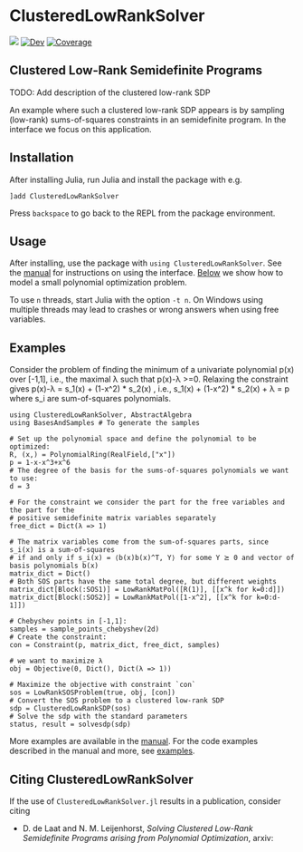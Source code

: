 # ClusteredLowRankSolver

[![](https://img.shields.io/badge/docs-stable-blue.svg)](https://nanleij.github.io/ClusteredLowRankSolver.jl/stable)
[![Dev](https://img.shields.io/badge/docs-dev-blue.svg)](https://nanleij.github.io/ClusteredLowRankSolver.jl/dev)
[![Coverage](https://codecov.io/gh/nanleij/ClusteredLowRankSolver.jl/branch/main/graph/badge.svg)](https://codecov.io/gh/nanleij/ClusteredLowRankSolver.jl)

## Clustered Low-Rank Semidefinite Programs
TODO: Add description of the clustered low-rank SDP

An example where such a clustered low-rank SDP appears is by sampling (low-rank) sums-of-squares constraints in an semidefinite program. In the interface we focus on this application.


## Installation
After installing Julia, run Julia and install the package with e.g.
```
]add ClusteredLowRankSolver
```
Press `backspace` to go back to the REPL from the package environment.

## Usage
After installing, use the package with `using ClusteredLowRankSolver`. See the [manual]() for instructions on using the interface. [Below](#Examples) we show how to model a small polynomial optimization problem. 

To use `n` threads, start Julia with the option `-t n`.
On Windows using multiple threads may lead to crashes or wrong answers when using free variables.

## Examples
Consider the problem of finding the minimum of a univariate polynomial p(x) over [-1,1], i.e., the maximal λ such that p(x)-λ >=0. Relaxing the constraint gives p(x)-λ = s_1(x) + (1-x^2) * s_2(x) , i.e., s_1(x) + (1-x^2) * s_2(x) + λ = p where s_i are sum-of-squares polynomials.

```
using ClusteredLowRankSolver, AbstractAlgebra
using BasesAndSamples # To generate the samples

# Set up the polynomial space and define the polynomial to be optimized:
R, (x,) = PolynomialRing(RealField,["x"])
p = 1-x-x^3+x^6
# The degree of the basis for the sums-of-squares polynomials we want to use:
d = 3

# For the constraint we consider the part for the free variables and the part for the
# positive semidefinite matrix variables separately
free_dict = Dict(λ => 1)  

# The matrix variables come from the sum-of-squares parts, since s_i(x) is a sum-of-squares
# if and only if s_i(x) = ⟨b(x)b(x)^T, Y⟩ for some Y ⪰ 0 and vector of basis polynomials b(x)
matrix_dict = Dict()
# Both SOS parts have the same total degree, but different weights
matrix_dict[Block(:SOS1)] = LowRankMatPol([R(1)], [[x^k for k=0:d]])
matrix_dict[Block(:SOS2)] = LowRankMatPol([1-x^2], [[x^k for k=0:d-1]])

# Chebyshev points in [-1,1]:
samples = sample_points_chebyshev(2d)
# Create the constraint:
con = Constraint(p, matrix_dict, free_dict, samples)

# we want to maximize λ
obj = Objective(0, Dict(), Dict(λ => 1))

# Maximize the objective with constraint `con`
sos = LowRankSOSProblem(true, obj, [con])
# Convert the SOS problem to a clustered low-rank SDP
sdp = ClusteredLowRankSDP(sos)
# Solve the sdp with the standard parameters
status, result = solvesdp(sdp)
```

More examples are available in the [manual](). For the code examples described in the manual and more, see [examples]().


## Citing ClusteredLowRankSolver
If the use of `ClusteredLowRankSolver.jl` results in a publication, consider citing

 - D. de Laat and N. M. Leijenhorst, *Solving Clustered Low-Rank Semidefinite Programs arising from Polynomial Optimization*, arxiv:
